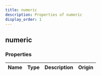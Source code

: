```yaml
---
title: numeric
description: Properties of numeric
display_order: 1
---
```


## numeric

### Properties

| Name | Type | Description | Origin |
|------|------|-------------|--------|

